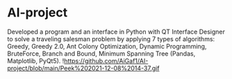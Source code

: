 # AI-project

Developed a program and an interface in Python with QT Interface Designer to solve a traveling salesman problem by applying 7 types of algorithms: Greedy, Greedy 2.0, Ant Colony Optimization, Dynamic Programming, BruteForce, Branch and Bound, Minimum Spanning Tree (Pandas, Matplotlib, PyQt5).
!https://github.com/AiGaf1/AI-project/blob/main/Peek%202021-12-08%2014-37.gif
